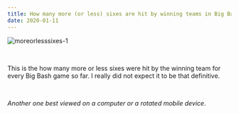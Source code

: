 ```yaml
---
title: How many more (or less) sixes are hit by winning teams in Big Bash
date: 2020-01-11
---
```


<!--kg-card-begin: markdown--><p><img src="https://joshnicholas.com/content/images/2020/07/moreorlesssixes-1.png" alt="moreorlesssixes-1" loading="lazy"></p><br>
<p>This is the how many more or less sixes were hit by the winning team for every Big Bash game so far. I really did not expect it to be that definitive.</p><br>
<p><em>Another one best viewed on a computer or a rotated mobile device</em>.</p><br>
<!--kg-card-end: markdown-->